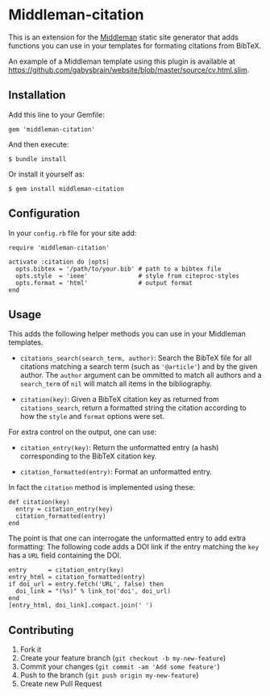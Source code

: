 # Middleman-citation

This is an extension for the [Middleman](http://middlemanapp.com/) static
site generator that adds functions you can use in your templates for 
formating citations from BibTeX.

An example of a Middleman template using this plugin is available at
<https://github.com/gabysbrain/website/blob/master/source/cv.html.slim>.

## Installation

Add this line to your Gemfile:

    gem 'middleman-citation'

And then execute:

    $ bundle install

Or install it yourself as:

    $ gem install middleman-citation

## Configuration

In your `config.rb` file for your site add:

    require 'middleman-citation'

    activate :citation do |opts|
      opts.bibtex = '/path/to/your.bib' # path to a bibtex file
      opts.style  = 'ieee'              # style from citeproc-styles
      opts.format = 'html'              # output format
    end

## Usage

This adds the following helper methods you can use in your Middleman
templates.

* `citations_search(search_term, author)`: Search the BibTeX file for all
   citations matching a search term (such as `'@article'`) and by the given
   author.  The `author` argument can be ommitted to match all authors and
   a `search_term` of `nil` will match all items in the bibliography.

* `citation(key)`: Given a BibTeX citation key as returned from
  `citations_search`, return a formatted string the citation according to
  how the `style` and `format` options were set.

For extra control on the output, one can use:

* `citation_entry(key)`: Return the unformatted entry (a hash)
  corresponding to the BibTeX citation key. 

* `citation_formatted(entry)`: Format an unformatted entry.

In fact the `citation` method is implemented using these:

    def citation(key)
      entry = citation_entry(key)
      citation_formatted(entry)
    end

The point is that one can interrogate the unformatted entry to
add extra formatting: The following code adds a DOI link if the
entry matching the `key` has a `URL` field containing the DOI.

    entry      = citation_entry(key)
    entry_html = citation_formatted(entry)
    if doi_url = entry.fetch('URL', false) then
      doi_link = "(%s)" % link_to('doi', doi_url)
    end
    [entry_html, doi_link].compact.join(' ')

## Contributing

1. Fork it
2. Create your feature branch (`git checkout -b my-new-feature`)
3. Commit your changes (`git commit -am 'Add some feature'`)
4. Push to the branch (`git push origin my-new-feature`)
5. Create new Pull Request
